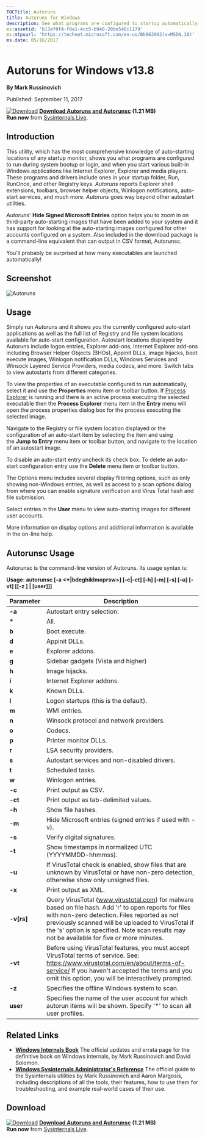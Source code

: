 ```yaml
--- 
TOCTitle: Autoruns
title: Autoruns for Windows
description: See what programs are configured to startup automatically when your system boots and you login.
ms:assetid: 'b13af0f4-f0a1-4cc5-b940-20be546c1179'
ms:mtpsurl: 'https://technet.microsoft.com/en-us/Bb963902(v=MSDN.10)'
ms.date: 05/16/2017
---
```


Autoruns for Windows v13.8
==========================

**By Mark Russinovich**

Published: September 11, 2017

[![Download](/media/landing/sysinternals/download_sm.png)](https://download.sysinternals.com/files/Autoruns.zip) [**Download Autoruns and Autorunsc**](https://download.sysinternals.com/files/Autoruns.zip) **(1.21 MB)**  
**Run now** from [Sysinternals Live](https://live.sysinternals.com/).

## Introduction

This utility, which has the most comprehensive knowledge of
auto-starting locations of any startup monitor, shows you what programs
are configured to run during system bootup or login, and when you start
various built-in Windows applications like Internet Explorer, Explorer
and media players. These programs and drivers include ones in your
startup folder, Run, RunOnce, and other Registry keys.
*Autoruns* reports Explorer shell extensions, toolbars, browser helper
objects, Winlogon notifications, auto-start services, and much
more. *Autoruns* goes way beyond other autostart utilities.

*Autoruns*' **Hide Signed Microsoft Entries** option helps you to zoom
in on third-party auto-starting images that have been added to your
system and it has support for looking at the auto-starting images
configured for other accounts configured on a system. Also included in
the download package is a command-line equivalent that can output in CSV
format, Autorunsc.

You'll probably be surprised at how many executables are launched
automatically!

## Screenshot

![Autoruns](/media/landing/sysinternals/autoruns_v13.png)

## Usage

Simply run *Autoruns* and it shows you the currently configured
auto-start applications as well as the full list of Registry and file
system locations available for auto-start configuration. Autostart
locations displayed by Autoruns include logon entries, Explorer add-ons,
Internet Explorer add-ons including Browser Helper Objects (BHOs),
Appinit DLLs, image hijacks, boot execute images, Winlogon notification
DLLs, Windows Services and Winsock Layered Service Providers, media
codecs, and more. Switch tabs to view autostarts from different
categories.

To view the properties of an executable configured to run automatically,
select it and use the **Properties** menu item or toolbar button. If
[Process Explorer](process-explorer.md) is
running and there is an active process executing the selected executable
then the **Process Explorer** menu item in the **Entry** menu will open
the process properties dialog box for the process executing the selected
image.

Navigate to the Registry or file system location displayed or the
configuration of an auto-start item by selecting the item and using
the **Jump** **to Entry** menu item or toolbar button, and navigate to
the location of an autostart image.

To disable an auto-start entry uncheck its check box. To delete an
auto-start configuration entry use the **Delete** menu item or toolbar
button.

The Options menu includes several display filtering options, such as
only showing non-Windows entries, as well as access to a scan options
dialog from where you can enable signature verification and Virus Total
hash and file submission.

Select entries in the **User** menu to view auto-starting images for
different user accounts.

More information on display options and additional information is
available in the on-line help.  

## Autorunsc Usage

Autorunsc is the command-line version of Autoruns. Its usage syntax is:

**Usage: autorunsc \[-a &lt;\*|bdeghiklmoprsw&gt;\] \[-c|-ct\] \[-h\]
\[-m\] \[-s\] \[-u\] \[-vt\] \[\[-z \] | \[user\]\]\]**

 
|Parameter  |Description  |
|---------|---------|
|  **-a**      |   Autostart entry selection:|
|     **\***   |   All.|
|     **b**    |   Boot execute.|
|     **d**    |   Appinit DLLs.|
|     **e**    |   Explorer addons.|
|     **g**    |   Sidebar gadgets (Vista and higher)|
|     **h**    |   Image hijacks.|
|     **i**    |   Internet Explorer addons.|
|     **k**    |   Known DLLs.|
|     **l**    |   Logon startups (this is the default).|
|     **m**    |   WMI entries.|
|     **n**    |   Winsock protocol and network providers.|
|     **o**    |   Codecs.|
|     **p**    |   Printer monitor DLLs.|
|     **r**    |   LSA security providers.|
|     **s**    |   Autostart services and non-disabled drivers.|
|     **t**    |   Scheduled tasks.|
|     **w**    |   Winlogon entries.|
|  **-c**      |   Print output as CSV.|
|  **-ct**     |   Print output as tab-delimited values.|
|  **-h**      |   Show file hashes.|
|  **-m**      |   Hide Microsoft entries (signed entries if used with -v).|
|  **-s**      |   Verify digital signatures.|
|  **-t**      |   Show timestamps in normalized UTC (YYYYMMDD-hhmmss).|
|  **-u**      |   If VirusTotal check is enabled, show files that are unknown by VirusTotal or have non-zero detection, otherwise show only unsigned files.|
|  **-x**      |   Print output as XML.|
|  **-v\[rs\]**|   Query VirusTotal (www.virustotal.com) for malware based on file hash. Add 'r' to open reports for files with non-zero detection. Files reported as not previously scanned will be uploaded to VirusTotal if the 's' option is specified. Note scan results may not be available for five or more minutes.|
|  **-vt**     |   Before using VirusTotal features, you must accept VirusTotal terms of service. See: https://www.virustotal.com/en/about/terms-of-service/ If you haven't accepted the terms and you omit this option, you will be interactively prompted.|
|  **-z**      |   Specifies the offline Windows system to scan.|
|  **user**    |   Specifies the name of the user account for which autorun items will be shown. Specify '\*' to scan all user profiles. |
 
## Related Links

-   [**Windows Internals Book**](~/learn/windows-internals.md)  The official updates and errata page for the definitive book on
    Windows internals, by Mark Russinovich and David Solomon.
-   [**Windows Sysinternals Administrator's Reference**](~/learn/troubleshooting-book.md)  The
    official guide to the Sysinternals utilities by Mark Russinovich and
    Aaron Margosis, including descriptions of all the tools, their
    features, how to use them for troubleshooting, and example
    real-world cases of their use.

## Download

[![Download](/media/landing/sysinternals/download_sm.png)](https://download.sysinternals.com/files/Autoruns.zip) [**Download Autoruns and Autorunsc**](https://download.sysinternals.com/files/Autoruns.zip) **(1.21 MB)**  
**Run now** from [Sysinternals Live](https://live.sysinternals.com/).

